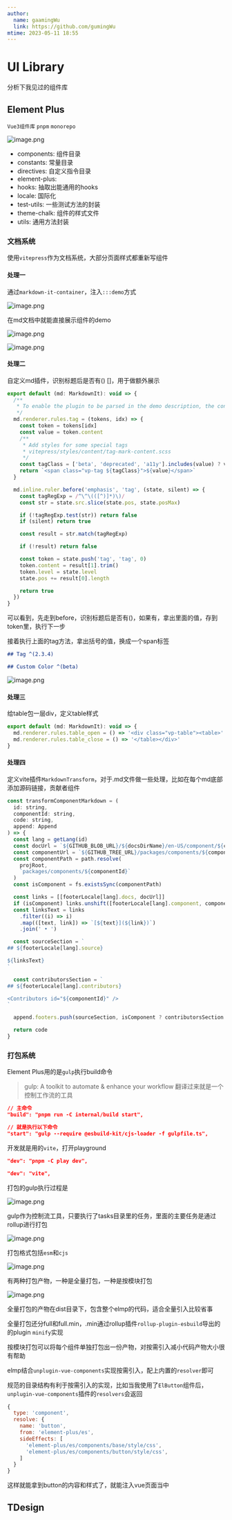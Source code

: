 ```yaml
---
author:
  name: gaamingWu
  link: https://github.com/gumingWu
mtime: 2023-05-11 18:55
---
```


# UI Library

分析下我见过的组件库


## Element Plus

`Vue3组件库` `pnpm` `monorepo`

![image.png](https://p6-juejin.byteimg.com/tos-cn-i-k3u1fbpfcp/1909d167ead848de869f4f0e3ddd9ef7~tplv-k3u1fbpfcp-watermark.image?)

- components: 组件目录
- constants: 常量目录
- directives: 自定义指令目录
- element-plus: 
- hooks: 抽取出能通用的hooks
- locale: 国际化
- test-utils: 一些测试方法的封装
- theme-chalk: 组件的样式文件
- utils: 通用方法封装


### 文档系统

使用`vitepress`作为文档系统，大部分页面样式都重新写组件

#### 处理一

通过`markdown-it-container`，注入`:::demo`方式

![image.png](https://p1-juejin.byteimg.com/tos-cn-i-k3u1fbpfcp/cd5cb6850e7e445db0b2b8949e1d4229~tplv-k3u1fbpfcp-watermark.image?)

在md文档中就能直接展示组件的demo

![image.png](https://p9-juejin.byteimg.com/tos-cn-i-k3u1fbpfcp/81ed496d986f49d2a5be27b0335eb788~tplv-k3u1fbpfcp-watermark.image?)

![image.png](https://p6-juejin.byteimg.com/tos-cn-i-k3u1fbpfcp/cedd0c4c53ca45fd97ff36eb16f31537~tplv-k3u1fbpfcp-watermark.image?)

#### 处理二

自定义md插件，识别标题后是否有() []，用于做额外展示

```js
export default (md: MarkdownIt): void => {
  /**
   * To enable the plugin to be parsed in the demo description, the content is rendered as span instead of ElTag.
   */
  md.renderer.rules.tag = (tokens, idx) => {
    const token = tokens[idx]
    const value = token.content
    /**
     * Add styles for some special tags
     * vitepress/styles/content/tag-mark-content.scss
     */
    const tagClass = ['beta', 'deprecated', 'a11y'].includes(value) ? value : ''
    return `<span class="vp-tag ${tagClass}">${value}</span>`
  }

  md.inline.ruler.before('emphasis', 'tag', (state, silent) => {
    const tagRegExp = /^\^\(([^)]*)\)/
    const str = state.src.slice(state.pos, state.posMax)

    if (!tagRegExp.test(str)) return false
    if (silent) return true

    const result = str.match(tagRegExp)

    if (!result) return false

    const token = state.push('tag', 'tag', 0)
    token.content = result[1].trim()
    token.level = state.level
    state.pos += result[0].length

    return true
  })
}
```

可以看到，先走到before，识别标题后是否有()，如果有，拿出里面的值，存到token里，执行下一步

接着执行上面的tag方法，拿出括号的值，换成一个span标签

```md
## Tag ^(2.3.4)

## Custom Color ^(beta)
```

![image.png](https://p1-juejin.byteimg.com/tos-cn-i-k3u1fbpfcp/41ddd4660baf49f18f9ecbe3fc771b25~tplv-k3u1fbpfcp-watermark.image?)


#### 处理三

给table包一层div，定义table样式


```js
export default (md: MarkdownIt): void => {
  md.renderer.rules.table_open = () => '<div class="vp-table"><table>'
  md.renderer.rules.table_close = () => '</table></div>'
}
```


#### 处理四

定义vite插件`MarkdownTransform`，对于.md文件做一些处理，比如在每个md底部添加源码链接，贡献者组件

```js
const transformComponentMarkdown = (
  id: string,
  componentId: string,
  code: string,
  append: Append
) => {
  const lang = getLang(id)
  const docUrl = `${GITHUB_BLOB_URL}/${docsDirName}/en-US/component/${componentId}.md`
  const componentUrl = `${GITHUB_TREE_URL}/packages/components/${componentId}`
  const componentPath = path.resolve(
    projRoot,
    `packages/components/${componentId}`
  )
  const isComponent = fs.existsSync(componentPath)

  const links = [[footerLocale[lang].docs, docUrl]]
  if (isComponent) links.unshift([footerLocale[lang].component, componentUrl])
  const linksText = links
    .filter((i) => i)
    .map(([text, link]) => `[${text}](${link})`)
    .join(' • ')

  const sourceSection = `
## ${footerLocale[lang].source}

${linksText}
`

  const contributorsSection = `
## ${footerLocale[lang].contributors}

<Contributors id="${componentId}" />
`

  append.footers.push(sourceSection, isComponent ? contributorsSection : '')

  return code
}
```




### 打包系统

Element Plus用的是`gulp`执行build命令

> gulp: A toolkit to automate & enhance your workflow
> 翻译过来就是一个控制工作流的工具

```json
// 主命令
"build": "pnpm run -C internal/build start",

// 就是执行以下命令
"start": "gulp --require @esbuild-kit/cjs-loader -f gulpfile.ts",
```

开发就是用的`vite`，打开playground

```json
"dev": "pnpm -C play dev",

"dev": "vite",
```

打包的gulp执行过程是

![image.png](https://p1-juejin.byteimg.com/tos-cn-i-k3u1fbpfcp/c6c469568e4e4c1393925af7323f7caa~tplv-k3u1fbpfcp-watermark.image?)


gulp作为控制流工具，只要执行了tasks目录里的任务，里面的主要任务是通过rollup进行打包

![image.png](https://p3-juejin.byteimg.com/tos-cn-i-k3u1fbpfcp/9d62eaff8a0742fe9672b4dbf53a4805~tplv-k3u1fbpfcp-watermark.image?)


打包格式包括`esm`和`cjs`

![image.png](https://p9-juejin.byteimg.com/tos-cn-i-k3u1fbpfcp/11d1d4cfa8e44dc6b90df94f0620bf7d~tplv-k3u1fbpfcp-watermark.image?)


有两种打包产物，一种是全量打包，一种是按模块打包

![image.png](https://p3-juejin.byteimg.com/tos-cn-i-k3u1fbpfcp/103f3870ca5f4eb790f49c2543b8f72a~tplv-k3u1fbpfcp-watermark.image?)

全量打包的产物在dist目录下，包含整个elmp的代码，适合全量引入比较省事

全量打包还分full和full.min，.min通过rollup插件`rollup-plugin-esbuild`导出的的plugin `minify`实现

按模块打包可以将每个组件单独打包出一份产物，对按需引入减小代码产物大小很有帮助

elmp结合`unplugin-vue-components`实现按需引入，配上内置的`resolver`即可

规范的目录结构有利于按需引入的实现，比如当我使用了`ElButton`组件后，`unplugin-vue-components`插件的`resolvers`会返回

```js
{
  type: 'component',
  resolve: {
    name: 'button',
    from: 'element-plus/es',
    sideEffects: [
      'element-plus/es/components/base/style/css',
      'element-plus/es/components/button/style/css',
    ]
  }
}
```

这样就能拿到button的内容和样式了，就能注入vue页面当中



## TDesign

